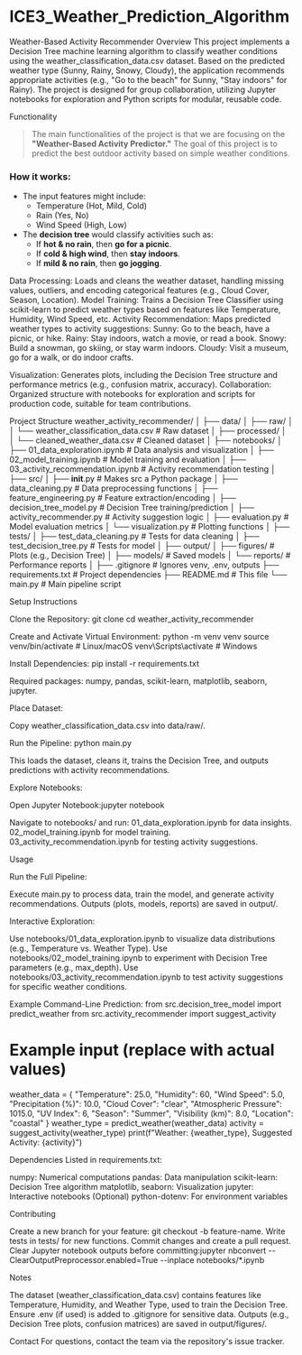 # ICE3_Weather_Prediction_Algorithm
Weather-Based Activity Recommender
Overview
This project implements a Decision Tree machine learning algorithm to classify weather conditions using the weather_classification_data.csv dataset. Based on the predicted weather type (Sunny, Rainy, Snowy, Cloudy), the application recommends appropriate activities (e.g., "Go to the beach" for Sunny, "Stay indoors" for Rainy). The project is designed for group collaboration, utilizing Jupyter notebooks for exploration and Python scripts for modular, reusable code.


Functionality
>The main functionalities of the project is that we are focusing on the **"Weather-Based Activity Predictor."** The goal of this project is to predict the best outdoor activity based on simple weather conditions.
### **How it works:**
- The input features might include:
    - Temperature (Hot, Mild, Cold)
    - Rain (Yes, No)        
    - Wind Speed (High, Low)
- The **decision tree** would classify activities such as:
    - If **hot & no rain**, then **go for a picnic**.   
    - If **cold & high wind**, then **stay indoors**.
    - If **mild & no rain**, then **go jogging**.



Data Processing: Loads and cleans the weather dataset, handling missing values, outliers, and encoding categorical features (e.g., Cloud Cover, Season, Location).
Model Training: Trains a Decision Tree Classifier using scikit-learn to predict weather types based on features like Temperature, Humidity, Wind Speed, etc.
Activity Recommendation: Maps predicted weather types to activity suggestions:
Sunny: Go to the beach, have a picnic, or hike.
Rainy: Stay indoors, watch a movie, or read a book.
Snowy: Build a snowman, go skiing, or stay warm indoors.
Cloudy: Visit a museum, go for a walk, or do indoor crafts.


Visualization: Generates plots, including the Decision Tree structure and performance metrics (e.g., confusion matrix, accuracy).
Collaboration: Organized structure with notebooks for exploration and scripts for production code, suitable for team contributions.

Project Structure
weather_activity_recommender/
│
├── data/
│   ├── raw/
│   │   └── weather_classification_data.csv  # Raw dataset
│   ├── processed/
│   │   └── cleaned_weather_data.csv        # Cleaned dataset
│
├── notebooks/
│   ├── 01_data_exploration.ipynb           # Data analysis and visualization
│   ├── 02_model_training.ipynb             # Model training and evaluation
│   ├── 03_activity_recommendation.ipynb    # Activity recommendation testing
│
├── src/
│   ├── __init__.py                        # Makes src a Python package
│   ├── data_cleaning.py                   # Data preprocessing functions
│   ├── feature_engineering.py             # Feature extraction/encoding
│   ├── decision_tree_model.py             # Decision Tree training/prediction
│   ├── activity_recommender.py            # Activity suggestion logic
│   ├── evaluation.py                      # Model evaluation metrics
│   └── visualization.py                   # Plotting functions
│
├── tests/
│   ├── test_data_cleaning.py              # Tests for data cleaning
│   ├── test_decision_tree.py              # Tests for model
│
├── output/
│   ├── figures/                           # Plots (e.g., Decision Tree)
│   ├── models/                            # Saved models
│   └── reports/                           # Performance reports
│
├── .gitignore                             # Ignores venv, .env, outputs
├── requirements.txt                       # Project dependencies
├── README.md                              # This file
└── main.py                                # Main pipeline script

Setup Instructions

Clone the Repository:
git clone <repository-url>
cd weather_activity_recommender


Create and Activate Virtual Environment:
python -m venv venv
source venv/bin/activate  # Linux/macOS
venv\Scripts\activate     # Windows


Install Dependencies:
pip install -r requirements.txt

Required packages: numpy, pandas, scikit-learn, matplotlib, seaborn, jupyter.

Place Dataset:

Copy weather_classification_data.csv into data/raw/.


Run the Pipeline:
python main.py

This loads the dataset, cleans it, trains the Decision Tree, and outputs predictions with activity recommendations.

Explore Notebooks:

Open Jupyter Notebook:jupyter notebook


Navigate to notebooks/ and run:
01_data_exploration.ipynb for data insights.
02_model_training.ipynb for model training.
03_activity_recommendation.ipynb for testing activity suggestions.





Usage

Run the Full Pipeline:

Execute main.py to process data, train the model, and generate activity recommendations.
Outputs (plots, models, reports) are saved in output/.


Interactive Exploration:

Use notebooks/01_data_exploration.ipynb to visualize data distributions (e.g., Temperature vs. Weather Type).
Use notebooks/02_model_training.ipynb to experiment with Decision Tree parameters (e.g., max_depth).
Use notebooks/03_activity_recommendation.ipynb to test activity suggestions for specific weather conditions.


Example Command-Line Prediction:
from src.decision_tree_model import predict_weather
from src.activity_recommender import suggest_activity

# Example input (replace with actual values)
weather_data = {
    "Temperature": 25.0,
    "Humidity": 60,
    "Wind Speed": 5.0,
    "Precipitation (%)": 10.0,
    "Cloud Cover": "clear",
    "Atmospheric Pressure": 1015.0,
    "UV Index": 6,
    "Season": "Summer",
    "Visibility (km)": 8.0,
    "Location": "coastal"
}
weather_type = predict_weather(weather_data)
activity = suggest_activity(weather_type)
print(f"Weather: {weather_type}, Suggested Activity: {activity}")



Dependencies
Listed in requirements.txt:

numpy: Numerical computations
pandas: Data manipulation
scikit-learn: Decision Tree algorithm
matplotlib, seaborn: Visualization
jupyter: Interactive notebooks
(Optional) python-dotenv: For environment variables

Contributing

Create a new branch for your feature: git checkout -b feature-name.
Write tests in tests/ for new functions.
Commit changes and create a pull request.
Clear Jupyter notebook outputs before committing:jupyter nbconvert --ClearOutputPreprocessor.enabled=True --inplace notebooks/*.ipynb



Notes

The dataset (weather_classification_data.csv) contains features like Temperature, Humidity, and Weather Type, used to train the Decision Tree.
Ensure .env (if used) is added to .gitignore for sensitive data.
Outputs (e.g., Decision Tree plots, confusion matrices) are saved in output/figures/.

Contact
For questions, contact the team via the repository's issue tracker.
